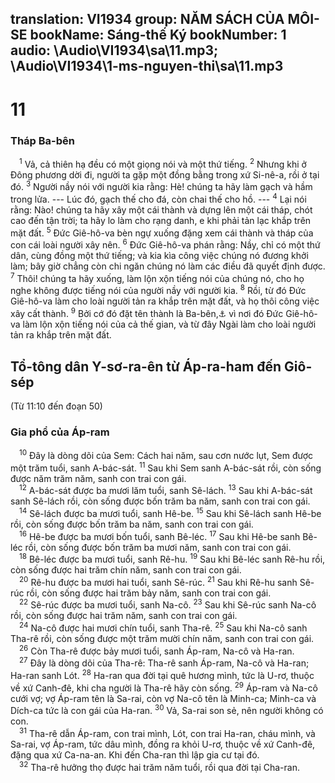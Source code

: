 translation: VI1934
group: NĂM SÁCH CỦA MÔI-SE
bookName: Sáng-thế Ký 
bookNumber: 1
audio: \Audio\VI1934\sa\11.mp3; \Audio\VI1934\1-ms-nguyen-thi\sa\11.mp3
-------

<div class="title"><h1>11</h1><h3>Tháp Ba-bên</h3></div>
<span class="verse sa_11_1"> <sup>1</sup> Vả, cả thiên hạ đều có một giọng nói và một thứ tiếng. </span>
<span class="verse sa_11_2"><sup>2</sup> Nhưng khi ở Đông phương dời đi, người ta gặp một đồng bằng trong xứ Si-nê-a, rồi ở tại đó. </span>
<span class="verse sa_11_3"><sup>3</sup> Người nầy nói với người kia rằng: Hè! chúng ta hãy làm gạch và hầm trong lửa. --- Lúc đó, gạch thế cho đá, còn chai thế cho hồ. --- </span>
<span class="verse sa_11_4"><sup>4</sup> Lại nói rằng: Nào! chúng ta hãy xây một cái thành và dựng lên một cái tháp, chót cao đến tận trời; ta hãy lo làm cho rạng danh, e khi phải tản lạc khắp trên mặt đất. </span>
<span class="verse sa_11_5"><sup>5</sup> Đức Giê-hô-va bèn ngự xuống đặng xem cái thành và tháp của con cái loài người xây nên. </span>
<span class="verse sa_11_6"><sup>6</sup> Đức Giê-hô-va phán rằng: Nầy, chỉ có một thứ dân, cùng đồng một thứ tiếng; và kia kìa công việc chúng nó đương khởi làm; bây giờ chẳng còn chi ngăn chúng nó làm các điều đã quyết định được. </span>
<span class="verse sa_11_7"><sup>7</sup> Thôi! chúng ta hãy xuống, làm lộn xộn tiếng nói của chúng nó, cho họ nghe không được tiếng nói của người nầy với người kia. </span>
<span class="verse sa_11_8"><sup>8</sup> Rồi, từ đó Đức Giê-hô-va làm cho loài người tản ra khắp trên mặt đất, và họ thôi công việc xây cất thành. </span>
<span class="verse sa_11_9"><sup>9</sup> Bởi cớ đó đặt tên thành là Ba-bên,<a data-toggle="tooltip" data-placement="bottom" title="Ba-bên nghĩa là lộn xộn">⚓</a> vì nơi đó Đức Giê-hô-va làm lộn xộn tiếng nói của cả thế gian, và từ đây Ngài làm cho loài người tản ra khắp trên mặt đất. <br/></span>
<div class="title"><h2>Tổ-tông dân Y-sơ-ra-ên từ Áp-ra-ham đến Giô-sép</h2><p>(Từ 11:10 đến đoạn 50)</p><h3>Gia phổ của Áp-ram</h3></div>
<span class="verse sa_11_10"> <sup>10</sup> Đây là dòng dõi của Sem: Cách hai năm, sau cơn nước lụt, Sem được một trăm tuổi, sanh A-bác-sát. </span>
<span class="verse sa_11_11"><sup>11</sup> Sau khi Sem sanh A-bác-sát rồi, còn sống được năm trăm năm, sanh con trai con gái. <br/></span>
<span class="verse sa_11_12"> <sup>12</sup> A-bác-sát được ba mươi lăm tuổi, sanh Sê-lách. </span>
<span class="verse sa_11_13"><sup>13</sup> Sau khi A-bác-sát sanh Sê-lách rồi, còn sống được bốn trăm ba năm, sanh con trai con gái. <br/></span>
<span class="verse sa_11_14"> <sup>14</sup> Sê-lách được ba mươi tuổi, sanh Hê-be. </span>
<span class="verse sa_11_15"><sup>15</sup> Sau khi Sê-lách sanh Hê-be rồi, còn sống được bốn trăm ba năm, sanh con trai con gái. <br/></span>
<span class="verse sa_11_16"> <sup>16</sup> Hê-be được ba mươi bốn tuổi, sanh Bê-léc. </span>
<span class="verse sa_11_17"><sup>17</sup> Sau khi Hê-be sanh Bê-léc rồi, còn sống được bốn trăm ba mươi năm, sanh con trai con gái. <br/></span>
<span class="verse sa_11_18"> <sup>18</sup> Bê-léc được ba mươi tuổi, sanh Rê-hu. </span>
<span class="verse sa_11_19"><sup>19</sup> Sau khi Bê-léc sanh Rê-hu rồi, còn sống được hai trăm chín năm, sanh con trai con gái. <br/></span>
<span class="verse sa_11_20"> <sup>20</sup> Rê-hu được ba mươi hai tuổi, sanh Sê-rúc. </span>
<span class="verse sa_11_21"><sup>21</sup> Sau khi Rê-hu sanh Sê-rúc rồi, còn sống được hai trăm bảy năm, sanh con trai con gái. <br/></span>
<span class="verse sa_11_22"> <sup>22</sup> Sê-rúc được ba mươi tuổi, sanh Na-cô. </span>
<span class="verse sa_11_23"><sup>23</sup> Sau khi Sê-rúc sanh Na-cô rồi, còn sống được hai trăm năm, sanh con trai con gái. <br/></span>
<span class="verse sa_11_24"> <sup>24</sup> Na-cô được hai mươi chín tuổi, sanh Tha-rê. </span>
<span class="verse sa_11_25"><sup>25</sup> Sau khi Na-cô sanh Tha-rê rồi, còn sống được một trăm mười chín năm, sanh con trai con gái. <br/></span>
<span class="verse sa_11_26"> <sup>26</sup> Còn Tha-rê được bảy mươi tuổi, sanh Áp-ram, Na-cô và Ha-ran. <br/></span>
<span class="verse sa_11_27"> <sup>27</sup> Đây là dòng dõi của Tha-rê: Tha-rê sanh Áp-ram, Na-cô và Ha-ran; Ha-ran sanh Lót. </span>
<span class="verse sa_11_28"><sup>28</sup> Ha-ran qua đời tại quê hương mình, tức là U-rơ, thuộc về xứ Canh-đê, khi cha người là Tha-rê hãy còn sống. </span>
<span class="verse sa_11_29"><sup>29</sup> Áp-ram và Na-cô cưới vợ; vợ Áp-ram tên là Sa-rai, còn vợ Na-cô tên là Minh-ca; Minh-ca và Dích-ca tức là con gái của Ha-ran. </span>
<span class="verse sa_11_30"><sup>30</sup> Vả, Sa-rai son sẻ, nên người không có con. <br/></span>
<span class="verse sa_11_31"> <sup>31</sup> Tha-rê dẫn Áp-ram, con trai mình, Lót, con trai Ha-ran, cháu mình, và Sa-rai, vợ Áp-ram, tức dâu mình, đồng ra khỏi U-rơ, thuộc về xứ Canh-đê, đặng qua xứ Ca-na-an. Khi đến Cha-ran thì lập gia cư tại đó. <br/></span>
<span class="verse sa_11_32"> <sup>32</sup> Tha-rê hưởng thọ được hai trăm năm tuổi, rồi qua đời tại Cha-ran. <br/></span>
